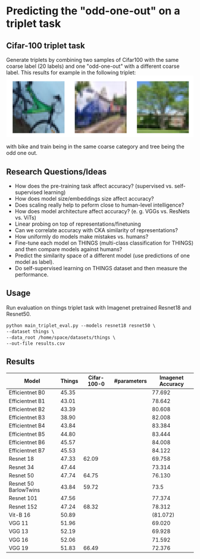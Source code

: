 
# Predicting the "odd-one-out" on a triplet task

## Cifar-100 triplet task
Generate triplets by combining two samples of Cifar100 with the same coarse label (20 labels) and one "odd-one-out" 
with a different coarse label. This results for example in the following triplet:
![](images/cifar_triplet_0.png)

with bike and train being in the same coarse category and tree being the odd one out.


## Research Questions/Ideas
* How does the pre-training task affect accuracy? (supervised vs. self-supervised learning)
* How does model size/embeddings size affect accuracy?
* Does scaling really help to peform close to human-level intelligence?
* How does model architecture affect accuracy? (e. g. VGGs vs. ResNets vs. ViTs)
* Linear probing on top of representations/finetuning
* Can we correlate accuracy with CKA similarity of representations?
* How uniformly do models make mistakes vs. humans?
* Fine-tune each model on THINGS (multi-class classification for THINGS) and then compare models against humans?
* Predict the similarity space of a different model (use predictions of one model as label).
* Do self-supervised learning on THINGS dataset and then measure the performance.

## Usage

Run evaluation on things triplet task with Imagenet pretrained Resnet18 and Resnet50.

```
python main_triplet_eval.py --models resnet18 resnet50 \
--dataset things \
--data_root /home/space/datasets/things \
--out-file results.csv
```


## Results
| Model                 | Things | Cifar-100-0 | #parameters | Imagenet Accuracy |
|-----------------------|--------|-------------|-------------|-------------------|
| Efficientnet B0       | 45.35  |             |             | 77.692            |
| Efficientnet B1       | 43.01  |             |             | 78.642            |
| Efficientnet B2       | 43.39  |             |             | 80.608            |
| Efficientnet B3       | 38.90  |             |             | 82.008            |
| Efficientnet B4       | 43.84  |             |             | 83.384            |
| Efficientnet B5       | 44.80  |             |             | 83.444            |
| Efficientnet B6       | 45.57  |             |             | 84.008            |
| Efficientnet B7       | 45.53  |             |             | 84.122            |
| Resnet 18             | 47.33  | 62.09       |             | 69.758            |
| Resnet 34             | 47.44  |             |             | 73.314            |
| Resnet 50             | 47.74  | 64.75       |             | 76.130            |
| Resnet 50 BarlowTwins | 43.84  | 59.72       |             | 73.5              |
| Resnet 101            | 47.56  |             |             | 77.374            |
| Resnet 152            | 47.24  | 68.32       |             | 78.312            |
| Vit-B 16              | 50.89  |             |             | (81.072)          |
| VGG 11                | 51.96  |             |             | 69.020            |
| VGG 13                | 52.19  |             |             | 69.928            |
| VGG 16                | 52.06  |             |             | 71.592            |
| VGG 19                | 51.83  | 66.49       |             | 72.376            |
